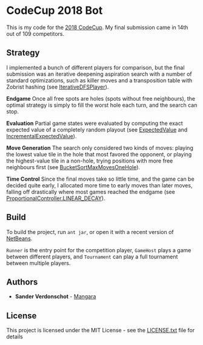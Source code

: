 # CodeCup 2018 Bot

This is my code for the [2018 CodeCup](https://www.codecup.nl/intro.php). My final submission came in 14th out of 109 competitors.

## Strategy

I implemented a bunch of different players for comparison, but the final submission was an iterative deepening aspiration search with a number of standard optimizations, such as killer moves and a transposition table with Zobrist hashing (see [IterativeDFSPlayer](src/codecup2018/player/IterativeDFSPlayer.java)).

**Endgame** Once all free spots are holes (spots without free neighbours), the optimal strategy is simply to fill the worst hole each turn, and the search can stop.

**Evaluation** Partial game states were evaluated by computing the exact expected value of a completely random playout (see [ExpectedValue](src/codecup2018/evaluator/ExpectedValue.java) and [IncrementalExpectedValue](src/codecup2018/evaluator/IncrementalExpectedValue.java)).

**Move Generation** The search only considered two kinds of moves: playing the lowest value tile in the hole that most favored the opponent, or playing the highest-value tile in a non-hole, trying positions with more free neighbours first (see [BucketSortMaxMovesOneHole](src/codecup2018/movegenerator/BucketSortMaxMovesOneHole.java)).

**Time Control** Since the final moves take so little time, and the game can be decided quite early, I allocated more time to early moves than later moves, falling off drastically where most games reached the endgame (see [ProportionalController.LINEAR_DECAY](src/codecup2018/timecontrol/ProportionalController.java)).

## Build

To build the project, run `ant jar`, or open it with a recent version of [NetBeans](https://netbeans.org/).

`Runner` is the entry point for the competition player, `GameHost` plays a game between different players, and `Tournament` can play a full tournament between multiple players.

## Authors

* **Sander Verdonschot** - [Mangara](https://bitbucket.org/Mangara/)

## License

This project is licensed under the MIT License - see the [LICENSE.txt](LICENSE.txt) file for details
